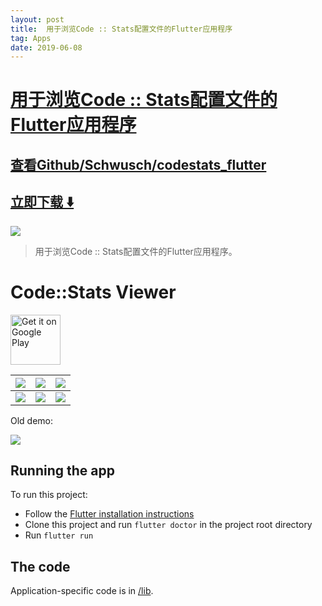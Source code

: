 ```yaml
---
layout: post
title:  用于浏览Code :: Stats配置文件的Flutter应用程序
tag: Apps
date: 2019-06-08
---
```


# [用于浏览Code :: Stats配置文件的Flutter应用程序 ](http://github.com/Schwusch/codestats_flutter) 



## [查看Github/Schwusch/codestats_flutter](http://github.com/Schwusch/codestats_flutter)
## [立即下载 ️⬇️ ](https://codeload.github.com/Schwusch/codestats_flutter/zip/master) 


 
![](https://flutterawesome.com/content/images/2019/01/Stats-Viewer.jpg)
 
>
> 用于浏览Code :: Stats配置文件的Flutter应用程序。
>

 
# Code::Stats Viewer

<a href='https://play.google.com/store/apps/details?id=se.bocker.codestatsflutter&pcampaignid=MKT-Other-global-all-co-prtnr-py-PartBadge-Mar2515-1'><img height="80" alt='Get it on Google Play' src='https://play.google.com/intl/en_us/badges/images/generic/en_badge_web_generic.png'/></a>

![](https://raw.githubusercontent.com/Schwusch/codestats_flutter/master/screenshots/year.png) | ![](https://raw.githubusercontent.com/Schwusch/codestats_flutter/master/screenshots/profile.png)  |  ![](https://raw.githubusercontent.com/Schwusch/codestats_flutter/master/screenshots/recent.png)
| ------------------------- | ------------------------- | -----------
![](https://raw.githubusercontent.com/Schwusch/codestats_flutter/master/screenshots/languages.png) | ![](https://raw.githubusercontent.com/Schwusch/codestats_flutter/master/screenshots/settings.png)  |  ![](https://raw.githubusercontent.com/Schwusch/codestats_flutter/master/screenshots/adduser.png)


Old demo:

![](https://raw.githubusercontent.com/Schwusch/codestats_flutter/master/screenshots/demo.webp)

## Running the app

To run this project:
 - Follow the [Flutter installation instructions](https://flutter.io/setup/)
 - Clone this project and run `flutter doctor` in the project root directory
 - Run `flutter run`

## The code

Application-specific code is in [/lib](/lib).
